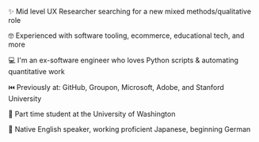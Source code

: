 ✨ Mid level UX Researcher searching for a new mixed methods/qualitative role

🤓 Experienced with software tooling, ecommerce, educational tech, and more

💻 I'm an ex-software engineer who loves Python scripts & automating quantitative work

⏮️ Previously at: GitHub, Groupon, Microsoft, Adobe, and Stanford University

🌱 Part time student at the University of Washington

📙 Native English speaker, working proficient Japanese, beginning German
